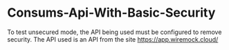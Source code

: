 # Consums-Api-With-Basic-Security

To test unsecured mode, the API being used must be configured to remove security.
The API used is an API from the site https://app.wiremock.cloud/
